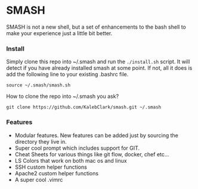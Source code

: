 # SMASH
SMASH is not a new shell, but a set of enhancements to the bash shell to make your experience just a little bit better.

### Install
Simply clone this repo into ~/.smash and run the ```./install.sh``` script. It will detect if you have already installed smash at some point. If not, all it does is add the following line to your existing .bashrc file.
```
source ~/.smash/smash.sh
```

How to clone the repo into ~/.smash you ask?
```
git clone https://github.com/KalebClark/smash.git ~/.smash
```

### Features
 * Modular features. New features can be added just by sourcing the directory they live in.
 * Super cool prompt which includes support for GIT.
 * Cheat Sheets for various things like git flow, docker, chef etc...
 * LS Colors that work on both mac os and linux
 * SSH custom helper functions
 * Apache2 custom helper functions
 * A super cool .vimrc

